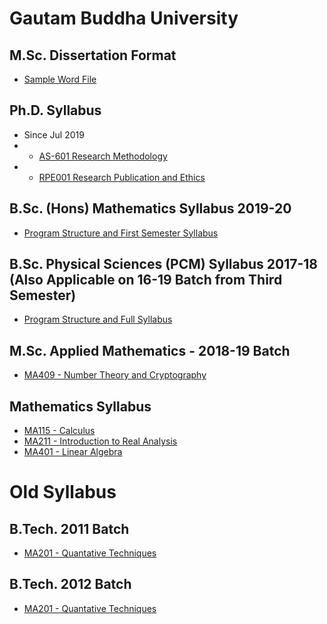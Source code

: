 # Gautam Buddha University

## M.Sc. Dissertation Format
 - [Sample Word File](/syll/Master-dissertationdFormat.docx) 

## Ph.D. Syllabus
 - Since Jul 2019
 - - [AS-601 Research Methodology](/syll/AS601-Jul19.docx)
 - - [RPE001 Research Publication and Ethics](/syll/RPE-Jul2019.docx)

## B.Sc. (Hons) Mathematics Syllabus 2019-20
- [Program Structure and First Semester Syllabus](/syll/BMH-First-Semester.pdf)

## B.Sc. Physical Sciences (PCM) Syllabus 2017-18 (Also Applicable on 16-19 Batch from Third Semester)
- [Program Structure and Full Syllabus](/syll/B.Sc_Syllabus_final_new_July_2017.pdf)

## M.Sc. Applied Mathematics - 2018-19 Batch
- [MA409 - Number Theory and Cryptography](/syll/ma409)

## Mathematics Syllabus
- [MA115 - Calculus](/syll/ma115)
- [MA211 - Introduction to Real Analysis](/syll/ma211)
- [MA401 - Linear Algebra](/syll/ma401)

# Old Syllabus
## B.Tech. 2011 Batch
- [MA201 - Quantative Techniques](/syll/Batch-2011/MA201-QT.pdf)

## B.Tech. 2012 Batch
- [MA201 - Quantative Techniques](/syll/Batch-2012/MA201-EM.pdf)






